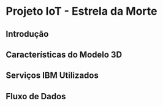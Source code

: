 # Projeto IoT - Estrela da Morte

## Introdução

## Características do Modelo 3D

## Serviços IBM Utilizados

## Fluxo de Dados

